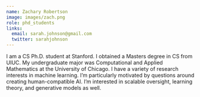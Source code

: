 ```yaml
---
name: Zachary Robertson
image: images/zach.png
role: phd_students
links:
  email: sarah.johnson@gmail.com
  twitter: sarahjohnson
---
```


I am a CS Ph.D. student at Stanford. I obtained a Masters degree in CS from UIUC. My undergraduate major was Computational and Applied Mathematics at the University of Chicago. I have a variety of research interests in machine learning. I’m particularly motivated by questions around creating human-compatible AI. I’m interested in scalable oversight, learning theory, and generative models as well.
